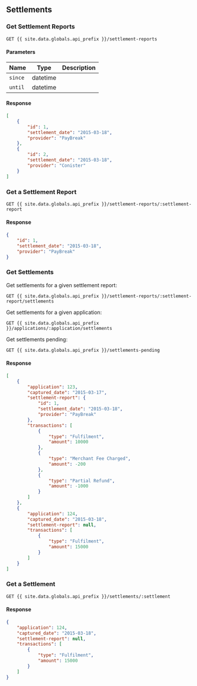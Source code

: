 ## Settlements

### Get Settlement Reports

```
GET {{ site.data.globals.api_prefix }}/settlement-reports
```

#### Parameters

Name | Type | Description
--- | --- | ---
`since` | datetime
`until` | datetime

#### Response

```json
[
    {
        "id": 1,
        "settlement_date": "2015-03-18",
        "provider": "PayBreak"
    },
    {
        "id": 2,
        "settlement_date": "2015-03-18",
        "provider": "Conister"
    }
]
```

### Get a Settlement Report

```
GET {{ site.data.globals.api_prefix }}/settlement-reports/:settlement-report
```

#### Response

```json
{
    "id": 1,
    "settlement_date": "2015-03-18",
    "provider": "PayBreak"
}
```

### Get Settlements

Get settlements for a given settlement report:

```
GET {{ site.data.globals.api_prefix }}/settlement-reports/:settlement-report/settlements
```

Get settlements for a given application:

```
GET {{ site.data.globals.api_prefix }}/applications/:application/settlements
```

Get settlements pending:

```
GET {{ site.data.globals.api_prefix }}/settlements-pending
```

#### Response

```json
[
    {
        "application": 123,
        "captured_date": "2015-03-17",
        "settlement-report": {
            "id": 1,
            "settlement_date": "2015-03-18",
            "provider": "PayBreak"
        },
        "transactions": [
            {
                "type": "Fulfilment",
                "amount": 10000
            },
            {
                "type": "Merchant Fee Charged",
                "amount": -200
            },
            {
                "type": "Partial Refund",
                "amount": -1000
            }
        ]
    },
    {
        "application": 124,
        "captured_date": "2015-03-18",
        "settlement-report": null,
        "transactions": [
            {
                "type": "Fulfilment",
                "amount": 15000
            }
        ]
    }
]
```

### Get a Settlement

```
GET {{ site.data.globals.api_prefix }}/settlements/:settlement
```

#### Response

```json
{
    "application": 124,
    "captured_date": "2015-03-18",
    "settlement-report": null,
    "transactions": [
        {
            "type": "Fulfilment",
            "amount": 15000
        }
    ]
}
```
